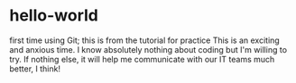 # hello-world
first time using Git; this is from the tutorial for practice
This is an exciting and anxious time. I know absolutely nothing about coding but I'm willing to try. If nothing else, it will help me communicate with our IT teams much better, I think!
